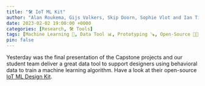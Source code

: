 ```yaml
---
title: "🛠️ IoT ML Kit"
author: "Alan Roukema, Gijs Volkers, Skip Doorn, Sophie Vlot and Ian Tiemann (Supervision: **Jacky Bourgeois**, Dave Murray Rust, Kostas Tsiakas)"
date: 2023-02-02 19:00:00 +0000
categories: [Research, 🛠️ Tools]
tags: [Machine Learning 📱, Data Tool 📊, Prototyping 🪚, Open-Source 👐🏼]
pin: false
---
```


Yesterday was the final presentation of the Capstone projects and our student team deliver a great data tool to support designers using behavioral data to train a machine learning algorithm. Have a look at their open-source [IoT ML Design Kit](https://datacentricdesign.github.io/iot-ml-design-kit/).